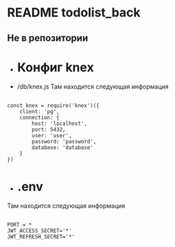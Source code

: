# README todolist_back
## Не в репозитории


- # Конфиг knex
- /db/knex.js
Там находится следующая информация
##
    const knex = require('knex')({
        client: 'pg',
        connection: {
            host: 'localhost',
            port: 5432,
            user: 'user',
            password: 'password',
            database: 'database'
        }
    })


- # .env
Там находится следующая информация
##  
    PORT = *
    JWT_ACCESS_SECRET='*'
    JWT_REFRESH_SECRET='*'
